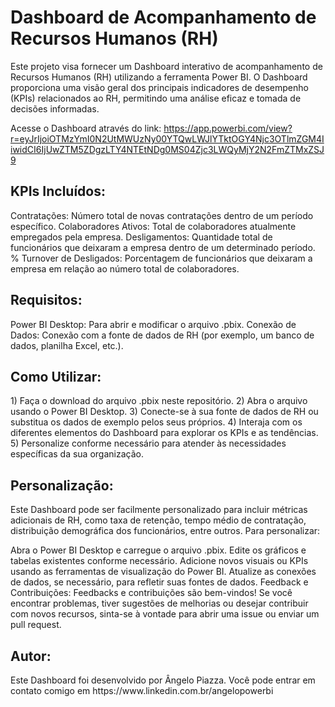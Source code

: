 <h1>Dashboard de Acompanhamento de Recursos Humanos (RH)</h1>

Este projeto visa fornecer um Dashboard interativo de acompanhamento de Recursos Humanos (RH) utilizando a ferramenta Power BI. O Dashboard proporciona uma visão geral dos principais indicadores de desempenho (KPIs) relacionados ao RH, permitindo uma análise eficaz e tomada de decisões informadas.

Acesse o Dashboard através do link: https://app.powerbi.com/view?r=eyJrIjoiOTMzYmI0N2UtMWUzNy00YTQwLWJlYTktOGY4Njc3OTlmZGM4IiwidCI6IjUwZTM5ZDgzLTY4NTEtNDg0MS04Zjc3LWQyMjY2N2FmZTMxZSJ9


<h2>KPIs Incluídos:</h2>
Contratações: Número total de novas contratações dentro de um período específico.
Colaboradores Ativos: Total de colaboradores atualmente empregados pela empresa.
Desligamentos: Quantidade total de funcionários que deixaram a empresa dentro de um determinado período.
% Turnover de Desligados: Porcentagem de funcionários que deixaram a empresa em relação ao número total de colaboradores.

<h2>Requisitos:</h2>
Power BI Desktop: Para abrir e modificar o arquivo .pbix.
Conexão de Dados: Conexão com a fonte de dados de RH (por exemplo, um banco de dados, planilha Excel, etc.).

<h2>Como Utilizar:</h2>
1) Faça o download do arquivo .pbix neste repositório.
2) Abra o arquivo usando o Power BI Desktop.
3) Conecte-se à sua fonte de dados de RH ou substitua os dados de exemplo pelos seus próprios.
4) Interaja com os diferentes elementos do Dashboard para explorar os KPIs e as tendências.
5) Personalize conforme necessário para atender às necessidades específicas da sua organização.

<h2>Personalização:</h2>
Este Dashboard pode ser facilmente personalizado para incluir métricas adicionais de RH, como taxa de retenção, tempo médio de contratação, distribuição demográfica dos funcionários, entre outros. Para personalizar:

Abra o Power BI Desktop e carregue o arquivo .pbix.
Edite os gráficos e tabelas existentes conforme necessário.
Adicione novos visuais ou KPIs usando as ferramentas de visualização do Power BI.
Atualize as conexões de dados, se necessário, para refletir suas fontes de dados.
Feedback e Contribuições:
Feedbacks e contribuições são bem-vindos! Se você encontrar problemas, tiver sugestões de melhorias ou desejar contribuir com novos recursos, sinta-se à vontade para abrir uma issue ou enviar um pull request.

<h2>Autor:</h2>
Este Dashboard foi desenvolvido por Ângelo Piazza. Você pode entrar em contato comigo em https://www.linkedin.com.br/angelopowerbi
